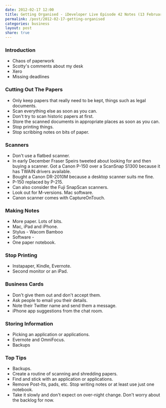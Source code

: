 ```yaml
---
date: 2012-02-17 12:00
title: Getting Organised - iDeveloper Live Episode 42 Notes (13 February 2012) 
permalink: /post/2012-02-17-getting-organised
categories: business
layout: post
share: true
---
```


### Introduction
* Chaos of paperwork
* Scotty's comments about my desk
* Xero
* Missing deadlines

### Cutting Out The Papers
* Only keep papers that really need to be kept, things such as legal documents.
* Scan everything else as soon as you can.
* Don't try to scan historic papers at first.
* Store the scanned documents in appropriate places as soon as you can.
* Stop printing things.
* Stop scribbing notes on bits of paper.

### Scanners
* Don't use a flatbed scanner.
* In early December Fraser Speirs tweeted about looking for and then buying a scanner. Got a Canon P-150 over a ScanSnap S1300 because it has TWAIN drivers available.
* Bought a Canon DR-2010M because a desktop scanner suits me fine.
* P-150 replaced by P-215.
* Can also consider the Fuji SnapScan scanners.
* Look out for M-versions. Mac software.
* Canon scanner comes with CaptureOnTouch.

### Making Notes
* More paper. Lots of bits.
* Mac, iPad and iPhone.
* Stylus - Wacom Bamboo
* Software - 
* One paper notebook.

### Stop Printing
* Instapaper, Kindle, Evernote.
* Second monitor or an iPad.

### Business Cards
* Don't give them out and don't accept them.
* Ask people to email you their details.
* Note their Twitter name and send them a message.
* iPhone app suggestions from the chat room.

### Storing Information
* Picking an application or applications.
* Evernote and OmniFocus.
* Backups

### Top Tips
* Backups.
* Create a routine of scanning and shredding papers.
* Find and stick with an application or applications.
* Remove Post-Its, pads, etc. Stop writing notes or at least use just one notebook.
* Take it slowly and don't expect on over-night change. Don't worry about the backlog for now.
